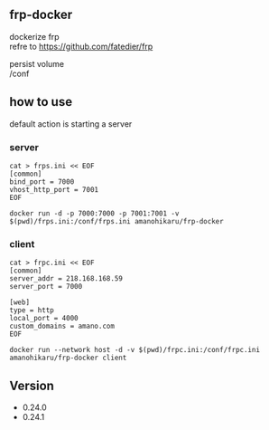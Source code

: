 ## frp-docker

dockerize frp  
refre to https://github.com/fatedier/frp

persist volume  
/conf 

## how to use 

default action is starting a server
### server
```
cat > frps.ini << EOF
[common]
bind_port = 7000
vhost_http_port = 7001
EOF

docker run -d -p 7000:7000 -p 7001:7001 -v $(pwd)/frps.ini:/conf/frps.ini amanohikaru/frp-docker
```
### client
```
cat > frpc.ini << EOF
[common]
server_addr = 218.168.168.59
server_port = 7000

[web]
type = http
local_port = 4000
custom_domains = amano.com
EOF

docker run --network host -d -v $(pwd)/frpc.ini:/conf/frpc.ini amanohikaru/frp-docker client
```

## Version

- 0.24.0
- 0.24.1